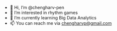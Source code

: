 - 👋 Hi, I’m @chengharv-pen
- 👀 I’m interested in rhythm games
- 🌱 I’m currently learning Big Data Analytics
- 📫 You can reach me via chengharvp@gmail.com

<!---
yoshekn/yoshekn is a ✨ special ✨ repository because its `README.md` (this file) appears on your GitHub profile.
You can click the Preview link to take a look at your changes.
--->
